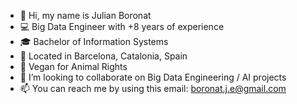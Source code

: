 - 👋 Hi, my name is Julian Boronat
- 💻 Big Data Engineer with +8 years of experience
- 🎓 Bachelor of Information Systems
- 📍 Located in Barcelona, Catalonia, Spain
- 🌱 Vegan for Animal Rights
- 💞️ I’m looking to collaborate on Big Data Engineering / AI projects
- 📫 You can reach me by using this email: boronat.j.e@gmail.com

<!---
boroju/boroju is a ✨ special ✨ repository because its `README.md` (this file) appears on your GitHub profile.
You can click the Preview link to take a look at your changes.
--->
